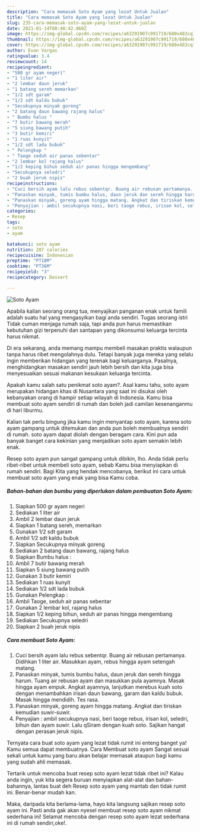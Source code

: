 ```yaml
---
description: "Cara memasak Soto Ayam yang lezat Untuk Jualan"
title: "Cara memasak Soto Ayam yang lezat Untuk Jualan"
slug: 235-cara-memasak-soto-ayam-yang-lezat-untuk-jualan
date: 2021-01-14T08:48:42.868Z
image: https://img-global.cpcdn.com/recipes/a63291907c991719/680x482cq70/soto-ayam-foto-resep-utama.jpg
thumbnail: https://img-global.cpcdn.com/recipes/a63291907c991719/680x482cq70/soto-ayam-foto-resep-utama.jpg
cover: https://img-global.cpcdn.com/recipes/a63291907c991719/680x482cq70/soto-ayam-foto-resep-utama.jpg
author: Evan Vargas
ratingvalue: 3.4
reviewcount: 14
recipeingredient:
- "500 gr ayam negeri"
- "1 liter air"
- "2 lembar daun jeruk"
- "1 batang sereh memarkan"
- "1/2 sdt garam"
- "1/2 sdt kaldu bubuk"
- "Secukupnya minyak goreng"
- "2 batang daun bawang rajang halus"
- " Bumbu halus "
- "7 butir bawang merah"
- "5 siung bawang putih"
- "3 butir kemiri"
- "1 ruas kunyit"
- "1/2 sdt lada bubuk"
- " Pelengkap "
- " Taoge seduh air panas sebentar"
- "2 lembar kol rajang halus"
- "1/2 keping bihun seduh air panas hingga mengembang"
- "Secukupnya seledri"
- "2 buah jeruk nipis"
recipeinstructions:
- "Cuci bersih ayam lalu rebus sebentqr. Buang air rebusan pertamanya. Didihkan 1 liter air. Masukkan ayam, rebus hingga ayam setengah matang."
- "Panaskan minyak, tumis bumbu halus, daun jeruk dan sereh hingga harum. Tuang air rebusan ayam dan masukkan pula ayamnya. Masak hingga ayam empuk. Angkat ayamnya, lanjutkan merebus kuah soto dengan menambahkan irisan daun bawang, garam dan kaldu bubuk. Masak hingga mendidih. Tes rasa."
- "Panaskan minyak, goreng ayam hingga matang. Angkat dan tiriskan kemudian suwir-suwir."
- "Penyajian : ambil secukupnya nasi, beri taoge rebus, irisan kol, seledri, bihun dan ayam suwir. Lalu qSiram dengan kuah soto. Sajikan hangat dengan perasan jeruk nipis."
categories:
- Resep
tags:
- soto
- ayam

katakunci: soto ayam 
nutrition: 287 calories
recipecuisine: Indonesian
preptime: "PT18M"
cooktime: "PT36M"
recipeyield: "3"
recipecategory: Dessert

---
```



![Soto Ayam](https://img-global.cpcdn.com/recipes/a63291907c991719/680x482cq70/soto-ayam-foto-resep-utama.jpg)

Apabila kalian seorang orang tua, menyajikan panganan enak untuk famili adalah suatu hal yang mengasyikan bagi anda sendiri. Tugas seorang istri Tidak cuman menjaga rumah saja, tapi anda pun harus memastikan kebutuhan gizi terpenuhi dan santapan yang dikonsumsi keluarga tercinta harus nikmat.

Di era  sekarang, anda memang mampu membeli masakan praktis walaupun tanpa harus ribet mengolahnya dulu. Tetapi banyak juga mereka yang selalu ingin memberikan hidangan yang terenak bagi keluarganya. Pasalnya, menghidangkan masakan sendiri jauh lebih bersih dan kita juga bisa menyesuaikan sesuai makanan kesukaan keluarga tercinta. 



Apakah kamu salah satu penikmat soto ayam?. Asal kamu tahu, soto ayam merupakan hidangan khas di Nusantara yang saat ini disukai oleh kebanyakan orang di hampir setiap wilayah di Indonesia. Kamu bisa membuat soto ayam sendiri di rumah dan boleh jadi camilan kesenanganmu di hari liburmu.

Kalian tak perlu bingung jika kamu ingin menyantap soto ayam, karena soto ayam gampang untuk ditemukan dan anda pun boleh membuatnya sendiri di rumah. soto ayam dapat diolah dengan beragam cara. Kini pun ada banyak banget cara kekinian yang menjadikan soto ayam semakin lebih enak.

Resep soto ayam pun sangat gampang untuk dibikin, lho. Anda tidak perlu ribet-ribet untuk membeli soto ayam, sebab Kamu bisa menyiapkan di rumah sendiri. Bagi Kita yang hendak mencobanya, berikut ini cara untuk membuat soto ayam yang enak yang bisa Kamu coba.

<!--inarticleads1-->

##### Bahan-bahan dan bumbu yang diperlukan dalam pembuatan Soto Ayam:

1. Siapkan 500 gr ayam negeri
1. Sediakan 1 liter air
1. Ambil 2 lembar daun jeruk
1. Siapkan 1 batang sereh, memarkan
1. Gunakan 1/2 sdt garam
1. Ambil 1/2 sdt kaldu bubuk
1. Siapkan Secukupnya minyak goreng
1. Sediakan 2 batang daun bawang, rajang halus
1. Siapkan  Bumbu halus :
1. Ambil 7 butir bawang merah
1. Siapkan 5 siung bawang putih
1. Gunakan 3 butir kemiri
1. Sediakan 1 ruas kunyit
1. Sediakan 1/2 sdt lada bubuk
1. Gunakan  Pelengkap :
1. Ambil  Taoge, seduh air panas sebentar
1. Gunakan 2 lembar kol, rajang halus
1. Siapkan 1/2 keping bihun, seduh air panas hingga mengembang
1. Sediakan Secukupnya seledri
1. Siapkan 2 buah jeruk nipis




<!--inarticleads2-->

##### Cara membuat Soto Ayam:

1. Cuci bersih ayam lalu rebus sebentqr. Buang air rebusan pertamanya. Didihkan 1 liter air. Masukkan ayam, rebus hingga ayam setengah matang.
1. Panaskan minyak, tumis bumbu halus, daun jeruk dan sereh hingga harum. Tuang air rebusan ayam dan masukkan pula ayamnya. Masak hingga ayam empuk. Angkat ayamnya, lanjutkan merebus kuah soto dengan menambahkan irisan daun bawang, garam dan kaldu bubuk. Masak hingga mendidih. Tes rasa.
1. Panaskan minyak, goreng ayam hingga matang. Angkat dan tiriskan kemudian suwir-suwir.
1. Penyajian : ambil secukupnya nasi, beri taoge rebus, irisan kol, seledri, bihun dan ayam suwir. Lalu qSiram dengan kuah soto. Sajikan hangat dengan perasan jeruk nipis.




Ternyata cara buat soto ayam yang lezat tidak rumit ini enteng banget ya! Kamu semua dapat membuatnya. Cara Membuat soto ayam Sangat sesuai sekali untuk kamu yang baru akan belajar memasak ataupun bagi kamu yang sudah ahli memasak.

Tertarik untuk mencoba buat resep soto ayam lezat tidak ribet ini? Kalau anda ingin, yuk kita segera buruan menyiapkan alat-alat dan bahan-bahannya, lantas buat deh Resep soto ayam yang mantab dan tidak rumit ini. Benar-benar mudah kan. 

Maka, daripada kita berlama-lama, hayo kita langsung sajikan resep soto ayam ini. Pasti anda gak akan nyesel membuat resep soto ayam nikmat sederhana ini! Selamat mencoba dengan resep soto ayam lezat sederhana ini di rumah sendiri,oke!.

